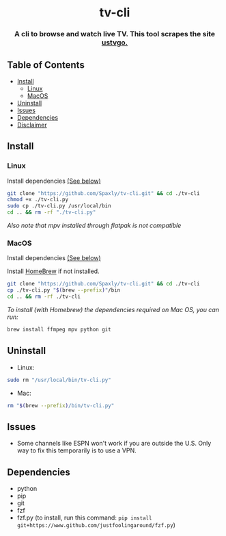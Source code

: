 <h1 align=center>
tv-cli
</h1>
</p>

<h3 align="center">
A cli to browse and watch live TV. This tool scrapes the site <a href="https://ustvgo.tv">ustvgo.</a>
</h3>
	
## Table of Contents

- [Install](#Install)
  - [Linux](#Linux)
  - [MacOS](#MacOS)
- [Uninstall](#Uninstall)
- [Issues](#Issues)
- [Dependencies](#Dependencies)
- [Disclaimer](./DISCLAIMER.md)

## Install

### Linux

Install dependencies [(See below)](#Dependencies)

```sh
git clone "https://github.com/Spaxly/tv-cli.git" && cd ./tv-cli
chmod +x ./tv-cli.py
sudo cp ./tv-cli.py /usr/local/bin
cd .. && rm -rf "./tv-cli.py"
```
*Also note that mpv installed through flatpak is not compatible*

### MacOS

Install dependencies [(See below)](#Dependencies)

Install [HomeBrew](https://docs.brew.sh/Installation) if not installed.

```sh
git clone "https://github.com/Spaxly/tv-cli.git" && cd ./tv-cli
cp ./tv-cli.py "$(brew --prefix)"/bin 
cd .. && rm -rf ./tv-cli
```

*To install (with Homebrew) the dependencies required on Mac OS, you can run:* 

```sh
brew install ffmpeg mpv python git
``` 
## Uninstall

* Linux:  
```sh
sudo rm "/usr/local/bin/tv-cli.py"
```
* Mac:  
```sh
rm "$(brew --prefix)/bin/tv-cli.py"
```
## Issues
- Some channels like ESPN won't work if you are outside the U.S. Only way to fix this temporarily is to use a VPN. 

## Dependencies

- python
- pip
- git
- fzf
- fzf.py (to install, run this command: `pip install git+https://www.github.com/justfoolingaround/fzf.py`)
